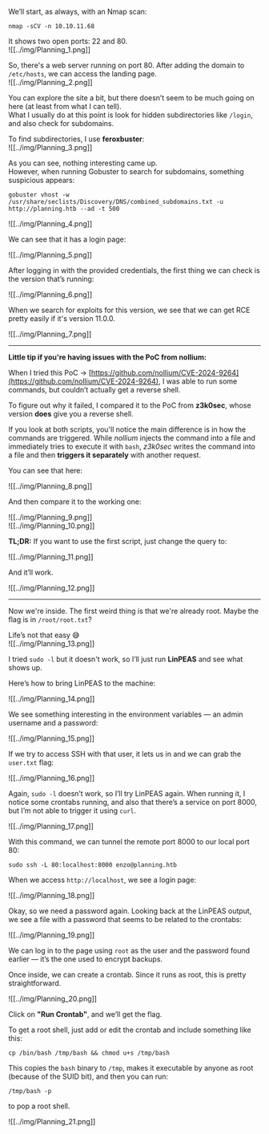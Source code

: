 We’ll start, as always, with an Nmap scan:

`nmap -sCV -n 10.10.11.68`

It shows two open ports: 22 and 80.  
![[../img/Planning_1.png]]

So, there's a web server running on port 80. After adding the domain to `/etc/hosts`, we can access the landing page.  
![[../img/Planning_2.png]]

You can explore the site a bit, but there doesn’t seem to be much going on here (at least from what I can tell).  
What I usually do at this point is look for hidden subdirectories like `/login`, and also check for subdomains.

To find subdirectories, I use **feroxbuster**:  
![[../img/Planning_3.png]]

As you can see, nothing interesting came up.  
However, when running Gobuster to search for subdomains, something suspicious appears:

`gobuster vhost -w /usr/share/seclists/Discovery/DNS/combined_subdomains.txt -u http://planning.htb --ad -t 500`

![[../img/Planning_4.png]]

We can see that it has a login page:

![[../img/Planning_5.png]]

After logging in with the provided credentials, the first thing we can check is the version that’s running:

![[../img/Planning_6.png]]

When we search for exploits for this version, we see that we can get RCE pretty easily if it's version 11.0.0.

![[../img/Planning_7.png]]

---

**Little tip if you're having issues with the PoC from nollium:**

When I tried this PoC → [https://github.com/nollium/CVE-2024-9264](https://github.com/nollium/CVE-2024-9264), I was able to run some commands, but couldn’t actually get a reverse shell.

To figure out why it failed, I compared it to the PoC from **z3k0sec**, whose version **does** give you a reverse shell.

If you look at both scripts, you'll notice the main difference is in how the commands are triggered. While _nollium_ injects the command into a file and immediately tries to execute it with `bash`, _z3k0sec_ writes the command into a file and then **triggers it separately** with another request.

You can see that here:

![[../img/Planning_8.png]]

And then compare it to the working one:

![[../img/Planning_9.png]]  
![[../img/Planning_10.png]]

**TL;DR:** If you want to use the first script, just change the query to:

![[../img/Planning_11.png]]

And it’ll work.

![[../img/Planning_12.png]]

---

Now we're inside. The first weird thing is that we're already root. Maybe the flag is in `/root/root.txt`?

Life’s not that easy 😅  
![[../img/Planning_13.png]]

I tried `sudo -l` but it doesn't work, so I’ll just run **LinPEAS** and see what shows up.

Here’s how to bring LinPEAS to the machine:

![[../img/Planning_14.png]]

We see something interesting in the environment variables — an admin username and a password:

![[../img/Planning_15.png]]

If we try to access SSH with that user, it lets us in and we can grab the `user.txt` flag:

![[../img/Planning_16.png]]

Again, `sudo -l` doesn’t work, so I’ll try LinPEAS again. When running it, I notice some crontabs running, and also that there’s a service on port 8000, but I’m not able to trigger it using `curl`.

![[../img/Planning_17.png]]

With this command, we can tunnel the remote port 8000 to our local port 80:

`sudo ssh -L 80:localhost:8000 enzo@planning.htb`

When we access `http://localhost`, we see a login page:

![[../img/Planning_18.png]]

Okay, so we need a password again. Looking back at the LinPEAS output, we see a file with a password that seems to be related to the crontabs:

![[../img/Planning_19.png]]

We can log in to the page using `root` as the user and the password found earlier — it’s the one used to encrypt backups.

Once inside, we can create a crontab. Since it runs as root, this is pretty straightforward.

![[../img/Planning_20.png]]

Click on **"Run Crontab"**, and we’ll get the flag.

To get a root shell, just add or edit the crontab and include something like this:

`cp /bin/bash /tmp/bash && chmod u+s /tmp/bash`

This copies the `bash` binary to `/tmp`, makes it executable by anyone as root (because of the SUID bit), and then you can run:

`/tmp/bash -p`

to pop a root shell.

![[../img/Planning_21.png]]